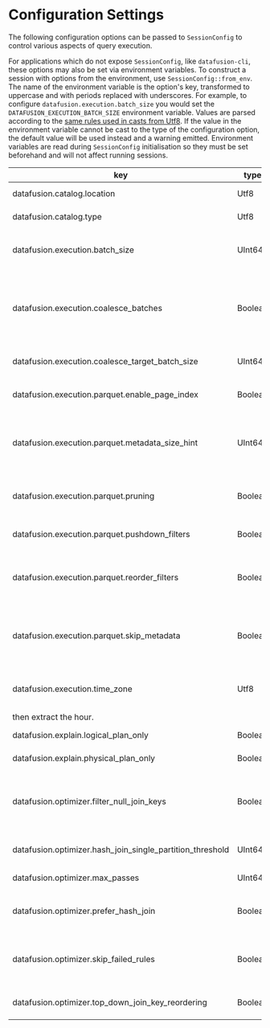 <!---
  Licensed to the Apache Software Foundation (ASF) under one
  or more contributor license agreements.  See the NOTICE file
  distributed with this work for additional information
  regarding copyright ownership.  The ASF licenses this file
  to you under the Apache License, Version 2.0 (the
  "License"); you may not use this file except in compliance
  with the License.  You may obtain a copy of the License at

    http://www.apache.org/licenses/LICENSE-2.0

  Unless required by applicable law or agreed to in writing,
  software distributed under the License is distributed on an
  "AS IS" BASIS, WITHOUT WARRANTIES OR CONDITIONS OF ANY
  KIND, either express or implied.  See the License for the
  specific language governing permissions and limitations
  under the License.
-->

<!---
This file was generated by the dev/update_config_docs.sh script.
Do not edit it manually as changes will be overwritten.
Instead, edit dev/update_config_docs.sh or the docstrings in datafusion/core/src/config.rs.
-->

# Configuration Settings

The following configuration options can be passed to `SessionConfig` to control various aspects of query execution.

For applications which do not expose `SessionConfig`, like `datafusion-cli`, these options may also be set via environment variables.
To construct a session with options from the environment, use `SessionConfig::from_env`.
The name of the environment variable is the option's key, transformed to uppercase and with periods replaced with underscores.
For example, to configure `datafusion.execution.batch_size` you would set the `DATAFUSION_EXECUTION_BATCH_SIZE` environment variable.
Values are parsed according to the [same rules used in casts from Utf8](https://docs.rs/arrow/latest/arrow/compute/kernels/cast/fn.cast.html).
If the value in the environment variable cannot be cast to the type of the configuration option, the default value will be used instead and a warning emitted.
Environment variables are read during `SessionConfig` initialisation so they must be set beforehand and will not affect running sessions.

| key | type | default | description |
|-----|------|---------|-------------|
| datafusion.catalog.location | Utf8 | NULL | Location scanned to load tables for `default` schema, defaults to None |
| datafusion.catalog.type | Utf8 | NULL | Type of `TableProvider` to use when loading `default` schema. Defaults to None |
| datafusion.execution.batch_size | UInt64 | 8192 | Default batch size while creating new batches, it's especially useful for buffer-in-memory batches since creating tiny batches would results in too much metadata memory consumption. |
| datafusion.execution.coalesce_batches | Boolean | true | When set to true, record batches will be examined between each operator and small batches will be coalesced into larger batches. This is helpful when there are highly selective filters or joins that could produce tiny output batches. The target batch size is determined by the configuration setting 'datafusion.execution.coalesce_target_batch_size'. |
| datafusion.execution.coalesce_target_batch_size | UInt64 | 4096 | Target batch size when coalescing batches. Uses in conjunction with the configuration setting 'datafusion.execution.coalesce_batches'. |
| datafusion.execution.parquet.enable_page_index | Boolean | false | If true, uses parquet data page level metadata (Page Index) statistics to reduce the number of rows decoded. |
| datafusion.execution.parquet.metadata_size_hint | UInt64 | NULL | If specified, the parquet reader will try and fetch the last `size_hint` bytes of the parquet file optimistically. If not specified, two read are required: One read to fetch the 8-byte parquet footer and  another to fetch the metadata length encoded in the footer. |
| datafusion.execution.parquet.pruning | Boolean | true | If true, the parquet reader attempts to skip entire row groups based on the predicate in the query and the metadata (min/max values) stored in the parquet file. |
| datafusion.execution.parquet.pushdown_filters | Boolean | false | If true, filter expressions are be applied during the parquet decoding operation to reduce the number of rows decoded. |
| datafusion.execution.parquet.reorder_filters | Boolean | false | If true, filter expressions evaluated during the parquet decoding opearation will be reordered heuristically to minimize the cost of evaluation. If false, the filters are applied in the same order as written in the query. |
| datafusion.execution.parquet.skip_metadata | Boolean | true | If true, the parquet reader skip the optional embedded metadata that may be in the file Schema. This setting can help avoid schema conflicts when querying multiple parquet files with schemas containing compatible types but different metadata. |
| datafusion.execution.time_zone | Utf8 | +00:00 | The session time zone which some function require e.g. EXTRACT(HOUR from SOME_TIME) shift the underline datetime according to the time zone,
                then extract the hour. |
| datafusion.explain.logical_plan_only | Boolean | false | When set to true, the explain statement will only print logical plans. |
| datafusion.explain.physical_plan_only | Boolean | false | When set to true, the explain statement will only print physical plans. |
| datafusion.optimizer.filter_null_join_keys | Boolean | false | When set to true, the optimizer will insert filters before a join between a nullable and non-nullable column to filter out nulls on the nullable side. This filter can add additional overhead when the file format does not fully support predicate push down. |
| datafusion.optimizer.hash_join_single_partition_threshold | UInt64 | 1048576 | The maximum estimated size in bytes for one input side of a HashJoin will be collected into a single partition |
| datafusion.optimizer.max_passes | UInt64 | 3 | Number of times that the optimizer will attempt to optimize the plan |
| datafusion.optimizer.prefer_hash_join | Boolean | true | When set to true, the physical plan optimizer will prefer HashJoin over SortMergeJoin. HashJoin can work more efficientlythan SortMergeJoin but consumes more memory. Defaults to true |
| datafusion.optimizer.skip_failed_rules | Boolean | true | When set to true, the logical plan optimizer will produce warning messages if any optimization rules produce errors and then proceed to the next rule. When set to false, any rules that produce errors will cause the query to fail. |
| datafusion.optimizer.top_down_join_key_reordering | Boolean | true | When set to true, the physical plan optimizer will run a top down process to reorder the join keys. Defaults to true |

